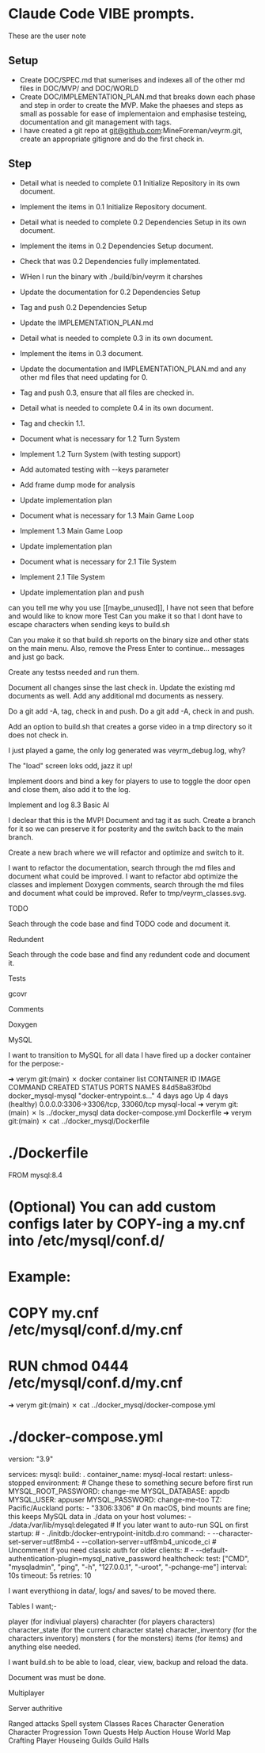 # Claude Code VIBE prompts.

These are the user note

## Setup

- Create DOC/SPEC.md that sumerises and indexes all of the other md files in DOC/MVP/ and DOC/WORLD
- Create DOC/IMPLEMENTATION_PLAN.md that breaks down each phase and step in order to create the MVP. Make the phaeses and steps as small as possable for ease of implementaion and emphasise testeing, documentation and git management with tags.
- I have created a git repo at git@github.com:MineForeman/veyrm.git, create an appropriate gitignore and do the first check in.

## Step

- Detail what is needed to complete 0.1 Initialize Repository in its own document.
- Implement the items in 0.1 Initialize Repository document.

- Detail what is needed to complete 0.2 Dependencies Setup in its own document.
- Implement the items in 0.2 Dependencies Setup document.
- Check that was 0.2 Dependencies fully implementated.
- WHen I run the binary with ./build/bin/veyrm it charshes
- Update the documentation for 0.2 Dependencies Setup
- Tag and push 0.2 Dependencies Setup
- Update the IMPLEMENTATION_PLAN.md

- Detail what is needed to complete 0.3 in its own document.
- Implement the items in 0.3 document.
- Update the documentation and IMPLEMENTATION_PLAN.md and any other md files that need updating for 0.
- Tag and push 0.3, ensure that all files are checked in.

- Detail what is needed to complete 0.4 in its own document.
- Tag and checkin 1.1. 

- Document what is necessary for 1.2 Turn System
- Implement 1.2 Turn System (with testing support)
- Add automated testing with --keys parameter
- Add frame dump mode for analysis
- Update implementation plan

- Document what is necessary for 1.3 Main Game Loop  
- Implement 1.3 Main Game Loop
- Update implementation plan

- Document what is necessary for 2.1 Tile System
- Implement 2.1 Tile System
- Update implementation plan and push

can you tell me why you use [[maybe_unused]], I have not seen that before and would like to know more 
Test
Can you make it so that I dont have to escape characters when sending keys to build.sh

Can you make it so that build.sh reports on the binary size and other stats on the main menu.  Also, remove the Press Enter to continue... messages and just go back.


Create any testss needed and run them.

Document all changes sinse the last check in.  Update the existing md documents as well.  Add any additional md documents as nessery.

Do a git add -A, tag, check in and push.
Do a git add -A, check in and push.

Add an option to build.sh that creates a gorse video in a tmp directory so it does not check in.



I just played a game, the only log generated was veyrm_debug.log, why?


The "load" screen loks odd, jazz it up!


Implement doors and bind a key for players to use to toggle the door open and close them, also add it to the log.


Implement and log 8.3 Basic AI

I declear that this is the MVP!  Document and tag it as such.  Create a branch for it so we can preserve it for posterity and the switch back to the main branch.

Create a new brach where we will refactor and optimize and switch to it.

I want to refactor the documentation, search through the md files and document what could be improved.
I want to refactor abd optimize the classes and implement Doxygen comments, search through the md files and document what could be improved.  Refer to tmp/veyrm_classes.svg.


TODO

Seach through the code base and find TODO code and document it.

Redundent

Seach through the code base and find any redundent code and document it.


Tests

gcovr

Comments

Doxygen

MySQL

I want to transition to MySQL for all data I have fired up a docker container for the perpose:-

➜  verym git:(main) ✗ docker container list
CONTAINER ID   IMAGE                COMMAND                  CREATED      STATUS                PORTS                               NAMES
84d58a83f0bd   docker_mysql-mysql   "docker-entrypoint.s…"   4 days ago   Up 4 days (healthy)   0.0.0.0:3306->3306/tcp, 33060/tcp   mysql-local
➜  verym git:(main) ✗ ls ../docker_mysql
data               docker-compose.yml Dockerfile
➜  verym git:(main) ✗ cat ../docker_mysql/Dockerfile
# ./Dockerfile
FROM mysql:8.4

# (Optional) You can add custom configs later by COPY-ing a my.cnf into /etc/mysql/conf.d/
# Example:
# COPY my.cnf /etc/mysql/conf.d/my.cnf
# RUN chmod 0444 /etc/mysql/conf.d/my.cnf

➜  verym git:(main) ✗ cat ../docker_mysql/docker-compose.yml
# ./docker-compose.yml
version: "3.9"

services:
  mysql:
    build: .
    container_name: mysql-local
    restart: unless-stopped
    environment:
      # Change these to something secure before first run
      MYSQL_ROOT_PASSWORD: change-me
      MYSQL_DATABASE: appdb
      MYSQL_USER: appuser
      MYSQL_PASSWORD: change-me-too
      TZ: Pacific/Auckland
    ports:
      - "3306:3306"
    # On macOS, bind mounts are fine; this keeps MySQL data in ./data on your host
    volumes:
      - ./data:/var/lib/mysql:delegated
      # If you later want to auto-run SQL on first startup:
      # - ./initdb:/docker-entrypoint-initdb.d:ro
    command:
      - --character-set-server=utf8mb4
      - --collation-server=utf8mb4_unicode_ci
      # Uncomment if you need classic auth for older clients:
      # - --default-authentication-plugin=mysql_native_password
    healthcheck:
      test: ["CMD", "mysqladmin", "ping", "-h", "127.0.0.1", "-uroot", "-pchange-me"]
      interval: 10s
      timeout: 5s
      retries: 10

I want everythiong in data/, logs/ and saves/ to be moved there.

Tables I want;-

player (for indiviual players)
charachter (for players characters)
character_state (for the current character state)
character_inventory (for the characters inventory)
monsters ( for the monsters)
items (for items)
and anything else needed.

I want build.sh to be able to load, clear, view, backup and reload the data.

Document was must be done.  


Multiplayer

Server authritive

Ranged attacks
Spell system
Classes
Races
Character Generation
Character Progression
Town
Quests
Help
Auction House
World Map
Crafting
Player Houseing
Guilds
Guild Halls
